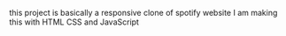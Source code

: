 this project is basically a responsive clone of spotify website
I am making this with HTML CSS and JavaScript
